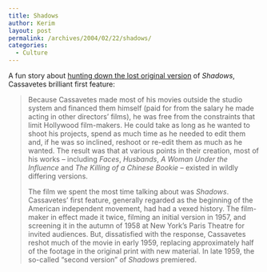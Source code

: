 ```yaml
---
title: Shadows
author: Kerim
layout: post
permalink: /archives/2004/02/22/shadows/
categories:
  - Culture
---
```

A fun story about <a href="http://books.guardian.co.uk/review/story/0,12084,1151818,00.html" onclick="_gaq.push(['_trackEvent', 'outbound-article', 'http://books.guardian.co.uk/review/story/0,12084,1151818,00.html', 'hunting down the lost original version']);" >hunting down the lost original version</a> of *Shadows*, Cassavetes brilliant first feature:

> Because Cassavetes made most of his movies outside the studio system and financed them himself (paid for from the salary he made acting in other directors&#8217; films), he was free from the constraints that limit Hollywood film-makers. He could take as long as he wanted to shoot his projects, spend as much time as he needed to edit them and, if he was so inclined, reshoot or re-edit them as much as he wanted. The result was that at various points in their creation, most of his works &#8211; including *Faces*, *Husbands*, *A Woman Under the Influence* and *The Killing of a Chinese Bookie* &#8211; existed in wildly differing versions.
> 
> The film we spent the most time talking about was *Shadows*. Cassavetes&#8217; first feature, generally regarded as the beginning of the American independent movement, had had a vexed history. The film-maker in effect made it twice, filming an initial version in 1957, and screening it in the autumn of 1958 at New York&#8217;s Paris Theatre for invited audiences. But, dissatisfied with the response, Cassavetes reshot much of the movie in early 1959, replacing approximately half of the footage in the original print with new material. In late 1959, the so-called &#8220;second version&#8221; of *Shadows* premiered.

